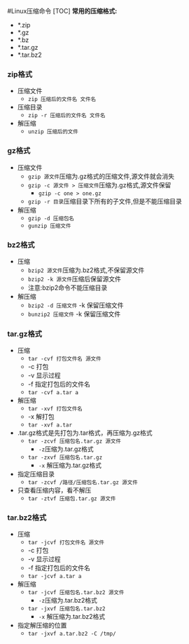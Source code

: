 #Linux压缩命令
[TOC]
**常用的压缩格式:**
+ *.zip
+ *.gz
+ *.bz
+ *.tar.gz
+ *.tar.bz2

### zip格式
+ 压缩文件
    + `zip 压缩后的文件名 文件名`
+ 压缩目录
    + `zip -r 压缩后的文件名 文件名`
+ 解压缩
    + `unzip 压缩后的文件`

### gz格式
+ 压缩文件
    + `gzip 源文件`压缩为.gz格式的压缩文件,源文件就会消失
    + `gzip -c 源文件 > 压缩文件`压缩为.gz格式,源文件保留
        + `gzip -c one > one.gz`
    + `gzip -r 目录`压缩目录下所有的子文件,但是不能压缩目录
+ 解压缩
    + `gzip -d 压缩包名`
    + `gunzip 压缩文件`

### bz2格式
+ 压缩
    + `bzip2 源文件`压缩为.bz2格式,不保留源文件
    + `bzip2 -k 源文件`压缩后保留源文件
    + 注意:bzip2命令不能压缩目录
+ 解压缩
    + `bzip2 -d 压缩文件` -k 保留压缩文件
    + `bunzip2 压缩文件` -k 保留压缩文件

### tar.gz格式
+ 压缩
    + `tar -cvf 打包文件名 源文件`
    + -c 打包
    + -v 显示过程
    + -f 指定打包后的文件名
    + `tar -cvf a.tar a`
+ 解压缩
    + `tar -xvf 打包文件名`
    + -x 解打包
    + `tar -xvf a.tar`
+ .tar.gz格式是先打包为.tar格式，再压缩为.gz格式
    + `tar -zcvf 压缩包名.tar.gz 源文件`
        + `-z`压缩为.tar.gz格式
    + `tar -zxvf 压缩包名.tar.gz`
        + `-x` 解压缩为.tar.gz格式
+ 指定压缩目录
    + `tar -zcvf /路径/压缩包名.tar.gz 源文件`
+ 只查看压缩内容，看不解压
    + `tar -ztvf 压缩包.tar.gz 源文件`

### tar.bz2格式
+ 压缩
    + `tar -jcvf 打包文件名 源文件`
    + -c 打包
    + -v 显示过程
    + -f 指定打包后的文件名
    + `tar -jcvf a.tar a`
+ 解压缩
    + `tar -jcvf 压缩包名.tar.bz2 源文件`
        + `-z`压缩为.tar.bz2格式
    + `tar -jxvf 压缩包名.tar.bz2`
        + `-x` 解压缩为.tar.bz2格式
+ 指定解压缩的位置
    + `tar -jxvf a.tar.bz2 -C /tmp/`


